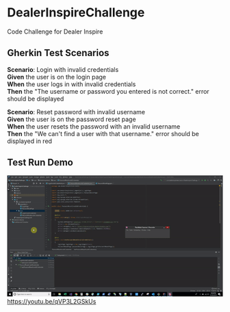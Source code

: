 # DealerInspireChallenge
Code Challenge for Dealer Inspire

## Gherkin Test Scenarios

**Scenario**: Login with invalid credentials  
**Given** the user is on the login page  
**When** the user logs in with invalid credentials  
**Then** the "The username or password you entered is not correct." error should be displayed  

**Scenario**: Reset password with invalid username  
**Given** the user is on the password reset page  
**When** the user resets the password with an invalid username  
**Then** the "We can't find a user with that username." error should be displayed in red  

## Test Run Demo  
![](DealerInspireDemo.gif)  
https://youtu.be/qVP3L2GSkUs
